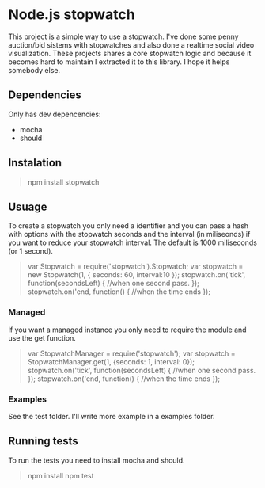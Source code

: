 Node.js stopwatch
=================
This project is a simple way to use a stopwatch. I've done some penny auction/bid sistems with stopwatches and also done a realtime social video visualization. These projects shares a core stopwatch logic and because it becomes hard to maintain I extracted it to this library. I hope it helps somebody else.

Dependencies
------------
Only has dev depencencies:

* mocha
* should

Instalation
-----------
> npm install stopwatch

Usuage
------
To create a stopwatch you only need a identifier and you can pass a hash with options with the stopwatch seconds and the interval (in miliseonds) if you want to reduce your stopwatch interval. The default is 1000 miliseconds (or 1 second).
> var Stopwatch = require('stopwatch').Stopwatch;
> var stopwatch = new Stopwatch(1, { seconds: 60, interval:10 });
> stopwatch.on('tick', function(secondsLeft) {
>   //when one second pass.
> });
> stopwatch.on('end, function() {
>   //when the time ends
> });

### Managed
If you want a managed instance you only need to require the module and use the get function.
> var StopwatchManager = require('stopwatch');
> var stopwatch = StopwatchManager.get(1, {seconds: 1, interval: 0});
> stopwatch.on('tick', function(secondsLeft) {
>   //when one second pass.
> });
> stopwatch.on('end, function() {
>   //when the time ends
> });


### Examples
See the test folder. I'll write more example in a examples folder.

Running tests
-------------
To run the tests you need to install mocha and should. 
> npm install
> npm test
